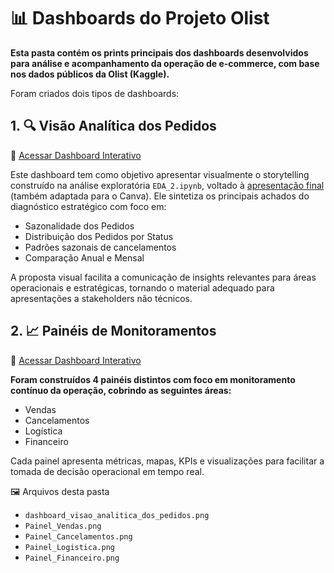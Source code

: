 # 📊 Dashboards do Projeto Olist
**Esta pasta contém os prints principais dos dashboards desenvolvidos para análise e acompanhamento da operação de e-commerce, com base nos dados públicos da Olist (Kaggle).**

Foram criados dois tipos de dashboards:

## 1. 🔍 Visão Analítica dos Pedidos
📎 [Acessar Dashboard Interativo](https://app.powerbi.com/view?r=eyJrIjoiMzY1Yzc3YzEtMzU1Ny00NzM3LWEzOGItYWFkNmE0YzhmNTIyIiwidCI6IjE4OTkzNTlhLTNjNTAtNGRlZS1iMmNjLWEzM2MzYzc2NGE0OCJ9)

Este dashboard tem como objetivo apresentar visualmente o storytelling construído na análise exploratória `EDA_2.ipynb`, voltado à [apresentação final](https://www.canva.com/design/DAGu1l0HmME/wi1hSlDXeumOPzRq9YxfpQ/view?utm_content=DAGu1l0HmME&utm_campaign=designshare&utm_medium=link2&utm_source=uniquelinks&utlId=hd0331f14be) (também adaptada para o Canva). Ele sintetiza os principais achados do diagnóstico estratégico com foco em:

- Sazonalidade dos Pedidos
- Distribuição dos Pedidos por Status
- Padrões sazonais de cancelamentos
- Comparação Anual e Mensal

A proposta visual facilita a comunicação de insights relevantes para áreas operacionais e estratégicas, tornando o material adequado para apresentações a stakeholders não técnicos.

## 2. 📈 Painéis de Monitoramentos
📎 [Acessar Dashboard Interativo](https://app.powerbi.com/view?r=eyJrIjoiYTZkNTZhNTMtODdiNS00ZDJhLWJmODMtMjM0YWVlMWIzZWRhIiwidCI6IjE4OTkzNTlhLTNjNTAtNGRlZS1iMmNjLWEzM2MzYzc2NGE0OCJ9)

**Foram construídos 4 painéis distintos com foco em monitoramento contínuo da operação, cobrindo as seguintes áreas:**

- Vendas
- Cancelamentos
- Logística
- Financeiro 

Cada painel apresenta métricas, mapas, KPIs e visualizações para facilitar a tomada de decisão operacional em tempo real.

🖼️ Arquivos desta pasta
- `dashboard_visao_analitica_dos_pedidos.png`
- `Painel_Vendas.png`
- `Painel_Cancelamentos.png`
- `Painel_Logistica.png`
- `Painel_Financeiro.png`
